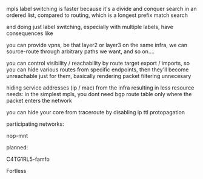 mpls label switching is faster because it's a divide and conquer search in an ordered list, compared to routing, which is a longest prefix match search

and doing just label switching, especially with multiple labels, have consequences like

you can provide vpns, be that layer2 or layer3 on the same infra, we can source-route through arbitrary paths we want, and so on....

you can control visibility / reachability by route target export / imports, so you can hide various routes from specific endpoints, then they'll become unreachable just for them, basically rendering packet filtering unnecesary

hiding service addresses (ip / mac) from the infra resulting in less resource needs: in the simplest mpls, you dont need bgp route table only where the packet enters the network

you can hide your core from traceroute by disabling ip ttl protopagation



participating networks:

nop-mnt



planned:

C4TG1RL5-famfo

Fortless
